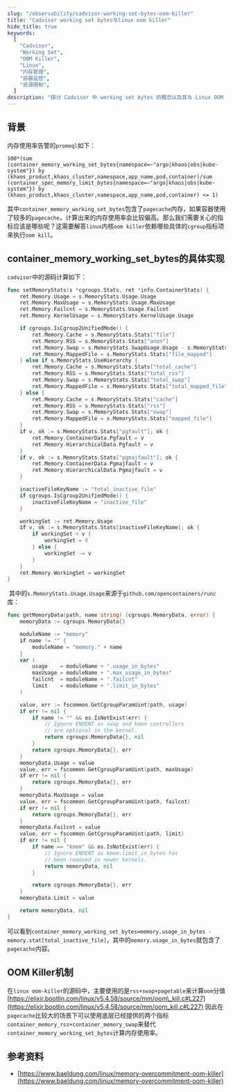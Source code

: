 ```yaml
---
slug: "/observability/cadvisor-working-set-bytes-oom-killer"
title: "Cadvisor working set bytes与linux oom killer"
hide_title: true
keywords:
  [
    "Cadvisor",
    "Working Set",
    "OOM Killer",
    "Linux",
    "内存管理",
    "容器监控",
    "资源限制",
  ]
description: "探讨 Cadvisor 中 working set bytes 的概念以及其与 Linux OOM killer 的关系，帮助用户理解容器内存监控和管理机制"
---
```


## 背景

内存使用率告警的`promeql`如下：

```text
100*(sum (container_memory_working_set_bytes{namespace=~"argo|khaos|obs|kube-system"}) by (khaos_product,khaos_cluster,namespace,app_name,pod,container)/sum (container_spec_memory_limit_bytes{namespace=~"argo|khaos|obs|kube-system"}) by (khaos_product,khaos_cluster,namespace,app_name,pod,container) <= 1)
```

其中`container_memory_working_set_bytes`包含了`pagecache`内存，如果容器使用了较多的`pagecache`，计算出来的内存使用率会比较偏高。那么我们需要关心的指标应该是哪些呢？这需要解答`linux`内核`oom killer`依赖哪些具体的`cgroup`指标项来执行`oom kill`。

## container\_memory\_working\_set\_bytes的具体实现

`cadvisor`中的源码计算如下：

```go
func setMemoryStats(s *cgroups.Stats, ret *info.ContainerStats) {
    ret.Memory.Usage = s.MemoryStats.Usage.Usage
    ret.Memory.MaxUsage = s.MemoryStats.Usage.MaxUsage
    ret.Memory.Failcnt = s.MemoryStats.Usage.Failcnt
    ret.Memory.KernelUsage = s.MemoryStats.KernelUsage.Usage

    if cgroups.IsCgroup2UnifiedMode() {
        ret.Memory.Cache = s.MemoryStats.Stats["file"]
        ret.Memory.RSS = s.MemoryStats.Stats["anon"]
        ret.Memory.Swap = s.MemoryStats.SwapUsage.Usage - s.MemoryStats.Usage.Usage
        ret.Memory.MappedFile = s.MemoryStats.Stats["file_mapped"]
    } else if s.MemoryStats.UseHierarchy {
        ret.Memory.Cache = s.MemoryStats.Stats["total_cache"]
        ret.Memory.RSS = s.MemoryStats.Stats["total_rss"]
        ret.Memory.Swap = s.MemoryStats.Stats["total_swap"]
        ret.Memory.MappedFile = s.MemoryStats.Stats["total_mapped_file"]
    } else {
        ret.Memory.Cache = s.MemoryStats.Stats["cache"]
        ret.Memory.RSS = s.MemoryStats.Stats["rss"]
        ret.Memory.Swap = s.MemoryStats.Stats["swap"]
        ret.Memory.MappedFile = s.MemoryStats.Stats["mapped_file"]
    }
    if v, ok := s.MemoryStats.Stats["pgfault"]; ok {
        ret.Memory.ContainerData.Pgfault = v
        ret.Memory.HierarchicalData.Pgfault = v
    }
    if v, ok := s.MemoryStats.Stats["pgmajfault"]; ok {
        ret.Memory.ContainerData.Pgmajfault = v
        ret.Memory.HierarchicalData.Pgmajfault = v
    }

    inactiveFileKeyName := "total_inactive_file"
    if cgroups.IsCgroup2UnifiedMode() {
        inactiveFileKeyName = "inactive_file"
    }

    workingSet := ret.Memory.Usage
    if v, ok := s.MemoryStats.Stats[inactiveFileKeyName]; ok {
        if workingSet < v {
            workingSet = 0
        } else {
            workingSet -= v
        }
    }
    ret.Memory.WorkingSet = workingSet
}
```

 其中的`s.MemoryStats.Usage.Usage`来源于`github.com/opencontainers/runc`库：

```go
func getMemoryData(path, name string) (cgroups.MemoryData, error) {
    memoryData := cgroups.MemoryData{}

    moduleName := "memory"
    if name != "" {
        moduleName = "memory." + name
    }
    var (
        usage    = moduleName + ".usage_in_bytes"
        maxUsage = moduleName + ".max_usage_in_bytes"
        failcnt  = moduleName + ".failcnt"
        limit    = moduleName + ".limit_in_bytes"
    )

    value, err := fscommon.GetCgroupParamUint(path, usage)
    if err != nil {
        if name != "" && os.IsNotExist(err) {
            // Ignore ENOENT as swap and kmem controllers
            // are optional in the kernel.
            return cgroups.MemoryData{}, nil
        }
        return cgroups.MemoryData{}, err
    }
    memoryData.Usage = value
    value, err = fscommon.GetCgroupParamUint(path, maxUsage)
    if err != nil {
        return cgroups.MemoryData{}, err
    }
    memoryData.MaxUsage = value
    value, err = fscommon.GetCgroupParamUint(path, failcnt)
    if err != nil {
        return cgroups.MemoryData{}, err
    }
    memoryData.Failcnt = value
    value, err = fscommon.GetCgroupParamUint(path, limit)
    if err != nil {
        if name == "kmem" && os.IsNotExist(err) {
            // Ignore ENOENT as kmem.limit_in_bytes has
            // been removed in newer kernels.
            return memoryData, nil
        }

        return cgroups.MemoryData{}, err
    }
    memoryData.Limit = value

    return memoryData, nil
}
```

可以看到`container_memory_working_set_bytes=memory.usage_in_bytes - memory.stat[total_inactive_file]`，其中的`memory.usage_in_bytes`就包含了`pagecache`内容。

## OOM Killer机制

在`linux oom-killer`的源码中，主要使用的是`rss+swap+pagetable`来计算`oom`分值 [https://elixir.bootlin.com/linux/v5.4.58/source/mm/oom\_kill.c#L227](https://elixir.bootlin.com/linux/v5.4.58/source/mm/oom_kill.c#L227) 因此在`pagecache`比较大的场景下可以使用底层已经提供的两个指标`container_memory_rss+container_memory_swap`来替代`container_memory_working_set_bytes`计算内存使用率。

## 参考资料

*   [https://www.baeldung.com/linux/memory-overcommitment-oom-killer](https://www.baeldung.com/linux/memory-overcommitment-oom-killer)

  

  

  

